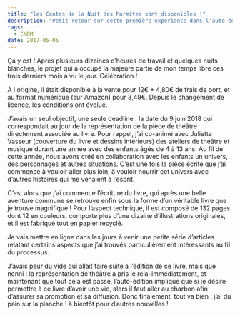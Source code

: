 ```yaml
---
title: "les Contes de la Nuit des Marmites sont disponibles !"
description: "Petit retour sur cette première expérience dans l'auto-édition !"
tags:
  - CNDM
date: 2017-05-05
---
```


Ça y est ! Après plusieurs dizaines d’heures de travail et quelques nuits blanches, le projet qui a occupé la majeure partie de mon temps libre ces trois derniers mois a vu le jour. Célébration !

À l'origine, il était disponible à la vente pour 12€ + 4,80€ de frais de port, et au format numérique (sur Amazon) pour 3,49€. Depuis le changement de licence, les conditions ont évolué.

J’avais un seul objectif, une seule deadline : la date du 9 juin 2018 qui correspondait au jour de la représentation de la pièce de théâtre directement associée au livre. Pour rappel, j’ai co-animé avec Juliette Vasseur (couverture du livre et dessins intérieurs) des ateliers de théâtre et musique durant une année avec des enfants âgés de 4 à 13 ans. Au fil de cette année, nous avons créé en collaboration avec les enfants un univers, des personnages et autres situations. C’est une fois la pièce écrite que j’ai commencé à vouloir aller plus loin, à vouloir nourrir cet univers avec d’autres histoires qui me venaient à l’esprit.

C’est alors que j’ai commencé l’écriture du livre, qui après une belle aventure commune se retrouve enfin sous la forme d’un véritable livre que je trouve magnifique ! Pour l’aspect technique, il est composé de 132 pages dont 12 en couleurs, comporte plus d’une dizaine d’illustrations originales, et il est fabriqué tout en papier recyclé.

Je vais mettre en ligne dans les jours à venir une petite série d’articles relatant certains aspects que j’ai trouvés particulièrement intéressants au fil du processus.

J’avais peur du vide qui allait faire suite à l’édition de ce livre, mais que nenni : la représentation de théâtre a pris le relai immédiatement, et maintenant que tout cela est passé, l’auto-édition implique que si je désire permettre à ce livre d’avoir une vie, alors il faut aller au charbon afin d’assurer sa promotion et sa diffusion. Donc finalement, tout va bien : j’ai du pain sur la planche !
à bientôt pour d’autres nouvelles !
